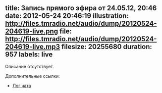 title: Запись прямого эфира от 24.05.12, 20:46
date: 2012-05-24 20:46:19
illustration: http://files.tmradio.net/audio/dump/20120524-204619-live.png
file: http://files.tmradio.net/audio/dump/20120524-204619-live.mp3
filesize: 20255680
duration: 957
labels: live
---
Описание отсутствует.

Дополнительные ссылки:

- [Лог чата](http://files.tmradio.net/audio/dump/20120524-204619-live.log)
